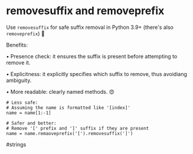 # removesuffix and removeprefix

Use `removesuffix` for safe suffix removal in Python 3.9+ (there's also `removeprefix`) 🐍

Benefits:

• Presence check: it ensures the suffix is present before attempting to remove it.

• Explicitness: it explicitly specifies which suffix to remove, thus avoidiang ambiguity.

• More readable: clearly named methods. 😍

```
# Less safe:
# Assuming the name is formatted like '[index]'
name = name[1:-1]

# Safer and better:
# Remove '[' prefix and ']' suffix if they are present
name = name.remaoveprefix('[').removesuffix(']')
```

#strings
